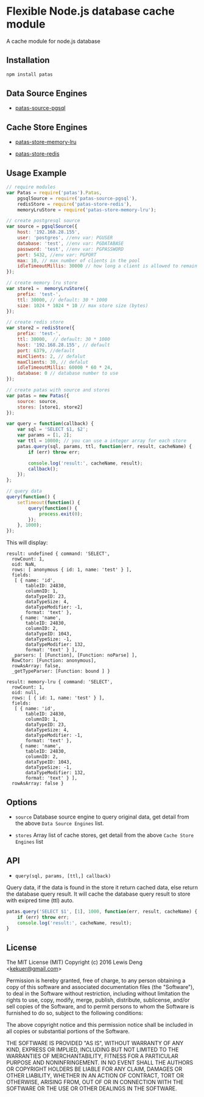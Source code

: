 # Flexible Node.js database cache module

A cache module for node.js database

## Installation
```bash
npm install patas
```

## Data Source Engines
* [patas-source-pgsql](
    https://github.com/funwun/patas-source-pgsql)

## Cache Store Engines
* [patas-store-memory-lru](
    https://github.com/funwun/patas-store-memory-lru)

* [patas-store-redis](
    https://github.com/funwun/patas-store-redis)

## Usage Example
```javascript
// require modules
var Patas = require('patas').Patas,
    pgsqlSource = require('patas-source-pgsql'),
    redisStore = require('patas-store-redis'),
    memoryLruStore = require('patas-store-memory-lru');

// create postgresql source
var source = pgsqlSource({
    host: '192.168.28.155',
    user: 'postgres', //env var: PGUSER
    database: 'test', //env var: PGDATABASE
    password: 'test', //env var: PGPASSWORD
    port: 5432, //env var: PGPORT
    max: 10, // max number of clients in the pool
    idleTimeoutMillis: 30000 // how long a client is allowed to remain idle before being closed
});

// create memory lru store
var store1 =  memoryLruStore({
    prefix: 'test-',
    ttl: 30000, // default: 30 * 1000
    size: 1024 * 1024 * 10 // max store size (bytes)
});

// create redis store
var store2 = redisStore({
    prefix: 'test-',
    ttl: 30000,  // default: 30 * 1000
    host: '192.168.28.155', // default
    port: 6379, //default
    minClients: 2, // defalut
    maxClients: 30, // defalut
    idleTimeoutMillis: 60000 * 60 * 24,
    database: 0 // database number to use
});

// create patas with source and stores
var patas = new Patas({
    source: source,
    stores: [store1, store2]
});

var query = function(callback) {
    var sql = 'SELECT $1, $2';
    var params = [1, 2];
    var ttl = 10000; // you can use a integer array for each store
    patas.query(sql, params, ttl, function(err, result, cacheName) {
        if (err) throw err;

        console.log('result:', cacheName, result);
        callback();
    });
};

// query data
query(function() {
    setTimeout(function() {
        query(function() {
            process.exit(0);
        });
    }, 1000);
});
```
This will display:

```
result: undefined { command: 'SELECT',
  rowCount: 1,
  oid: NaN,
  rows: [ anonymous { id: 1, name: 'test' } ],
  fields:
   [ { name: 'id',
       tableID: 24830,
       columnID: 1,
       dataTypeID: 23,
       dataTypeSize: 4,
       dataTypeModifier: -1,
       format: 'text' },
     { name: 'name',
       tableID: 24830,
       columnID: 2,
       dataTypeID: 1043,
       dataTypeSize: -1,
       dataTypeModifier: 132,
       format: 'text' } ],
  _parsers: [ [Function], [Function: noParse] ],
  RowCtor: [Function: anonymous],
  rowAsArray: false,
  _getTypeParser: [Function: bound ] }

result: memory-lru { command: 'SELECT',
  rowCount: 1,
  oid: null,
  rows: [ { id: 1, name: 'test' } ],
  fields:
   [ { name: 'id',
       tableID: 24830,
       columnID: 1,
       dataTypeID: 23,
       dataTypeSize: 4,
       dataTypeModifier: -1,
       format: 'text' },
     { name: 'name',
       tableID: 24830,
       columnID: 2,
       dataTypeID: 1043,
       dataTypeSize: -1,
       dataTypeModifier: 132,
       format: 'text' } ],
  rowAsArray: false }
```

## Options
* `source` Database source engine to query original data, get detail from the above `Data Source Engines` list.

* `stores` Array list of cache stores, get detail from the above `Cache Store Engines` list

## API
* `query(sql, params, [ttl,] callback)`

 Query data, if the data is found in the store it return cached data, else return the database query result. It will cache the database query result to store with exipred time (ttl) auto.
 ```javascript
 patas.query('SELECT $1', [1], 1000, function(err, result, cacheName) {
     if (err) throw err;
     console.log('result:', cacheName, result);
 }
 ```

 ## License

 The MIT License (MIT) Copyright (c) 2016 Lewis Deng &lt;kekuer@gmail.com&gt;

 Permission is hereby granted, free of charge, to any person obtaining a copy of this software and associated documentation files (the "Software"), to deal in the Software without restriction, including without limitation the rights to use, copy, modify, merge, publish, distribute, sublicense, and/or sell copies of the Software, and to permit persons to whom the Software is furnished to do so, subject to the following conditions:

 The above copyright notice and this permission notice shall be included in all copies or substantial portions of the Software.

 THE SOFTWARE IS PROVIDED "AS IS", WITHOUT WARRANTY OF ANY KIND, EXPRESS OR IMPLIED, INCLUDING BUT NOT LIMITED TO THE WARRANTIES OF MERCHANTABILITY, FITNESS FOR A PARTICULAR PURPOSE AND NONINFRINGEMENT. IN NO EVENT SHALL THE AUTHORS OR COPYRIGHT HOLDERS BE LIABLE FOR ANY CLAIM, DAMAGES OR OTHER LIABILITY, WHETHER IN AN ACTION OF CONTRACT, TORT OR OTHERWISE, ARISING FROM, OUT OF OR IN CONNECTION WITH THE SOFTWARE OR THE USE OR OTHER DEALINGS IN THE SOFTWARE.
